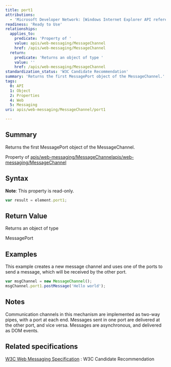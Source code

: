 ```yaml
---
title: port1
attributions:
  - 'Microsoft Developer Network: [Windows Internet Explorer API reference Article](http://msdn.microsoft.com/en-us/library/ie/hh828809%28v=vs.85%29.aspx)'
readiness: 'Ready to Use'
relationships:
  applies_to:
    predicate: 'Property of '
    value: apis/web-messaging/MessageChannel
    href: /apis/web-messaging/MessageChannel
  return:
    predicate: 'Returns an object of type '
    value: ''
    href: /apis/web-messaging/MessageChannel
standardization_status: 'W3C Candidate Recommendation'
summary: 'Returns the first MessagePort object of the MessageChannel.'
tags:
  0: API
  1: Object
  2: Properties
  4: Web
  5: Messaging
uri: apis/web-messaging/MessageChannel/port1

---
```

## <span>Summary</span>

Returns the first MessagePort object of the MessageChannel.

Property of [apis/web-messaging/MessageChannel](/apis/web-messaging/MessageChannel)[apis/web-messaging/MessageChannel](/apis/web-messaging/MessageChannel)

## <span>Syntax</span>

**Note**: This property is read-only.

``` js
var result = element.port1;
```

## <span>Return Value</span>

Returns an object of type<span></span>

MessagePort

## <span>Examples</span>

This example creates a new message channel and uses one of the ports to send a message, which will be received by the other port.

``` js
var msgChannel = new MessageChannel();
msgChannel.port1.postMessage('Hello world');
```

## <span>Notes</span>

Communication channels in this mechanism are implemented as two-way pipes, with a port at each end. Messages sent in one port are delivered at the other port, and vice versa. Messages are asynchronous, and delivered as DOM events.

## <span>Related specifications</span>

[W3C Web Messaging Specification](http://www.w3.org/TR/webmessaging/)
:   W3C Candidate Recommendation
